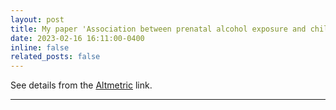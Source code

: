 ```yaml
---
layout: post
title: My paper 'Association between prenatal alcohol exposure and children's facial shape' has been reposted by over 400 news stories shortly after its press release.
date: 2023-02-16 16:11:00-0400
inline: false
related_posts: false
---
```


See details from the <a href="https://oxfordjournals.altmetric.com/details/142598354/news">Altmetric</a> link.

***
